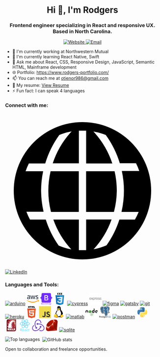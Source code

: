 <!DOCTYPE html>
<html lang="en">
<head>
  <meta charset="UTF-8">
  <meta name="viewport" content="width=device-width, initial-scale=1.0">
</head>
<body>

<h1 align="center">Hi 👋, I'm Rodgers</h1>
<h3 align="center">Frontend engineer specializing in React and responsive UX. Based in North Carolina.</h3>

<p align="center">
  <a href="https://www.rodgers-portfolio.com/" target="_blank" rel="noopener noreferrer">
    <img src="https://img.shields.io/badge/Website-rodgers--portfolio.com-2ea44f?style=for-the-badge" alt="Website" />
  </a>
  <a href="mailto:otienor986@gmail.com" target="_blank" rel="noopener noreferrer">
    <img src="https://img.shields.io/badge/Email-otienor986%40gmail.com-blue?style=for-the-badge" alt="Email" />
  </a>
</p>

<ul>
  <li>🔭 I'm currently working at Northwestern Mutual</li>
  <li>🌱 I'm currently learning React Native, Swift</li>
  <li>💬 Ask me about React, CSS, Responsive Design, JavaScript, Semantic HTML, Mainframe development</li>
  <li>🌐 Portfolio: <a href="https://www.rodgers-portfolio.com/" target="_blank" rel="noopener noreferrer">https://www.rodgers-portfolio.com/</a></li>
  <li>📫 You can reach me at <a href="mailto:otienor986@gmail.com" target="_blank" rel="noopener noreferrer">otienor986@gmail.com</a></li>
  <li>📄 My resume: <a href="https://www.rodgers-portfolio.com/resume" target="_blank" rel="noopener noreferrer">View Resume</a></li>
  <li>⚡ Fun fact: I can speak 4 languages</li>
</ul>

<h3 align="left">Connect with me:</h3>
<p align="left">
  <a href="https://www.rodgers-portfolio.com/" target="_blank" rel="noopener noreferrer">
    <svg fill="#000000" width="800px" height="800px" viewBox="0 0 36 36" version="1.1"  preserveAspectRatio="xMidYMid meet" xmlns="http://www.w3.org/2000/svg" xmlns:xlink="http://www.w3.org/1999/xlink">
    <path d="M10.05,18a20.46,20.46,0,0,0,.62,4.93h6.48V13.45H10.58A20.55,20.55,0,0,0,10.05,18Z" class="clr-i-solid clr-i-solid-path-1"></path><path d="M18.85,13.45v9.48h6.48A20.46,20.46,0,0,0,26,18a20.55,20.55,0,0,0-.52-4.55Z" class="clr-i-solid clr-i-solid-path-2"></path><path d="M18,2A16,16,0,1,0,34,18,16,16,0,0,0,18,2ZM30.22,24.71H26.6a21.8,21.8,0,0,1-3,6,13.86,13.86,0,0,1-3,.92,20.21,20.21,0,0,0,4.18-6.94H18.86v7.15c-.29,0-.57,0-.86,0s-.55,0-.83,0V24.71H11.22a20.21,20.21,0,0,0,4.18,6.95,13.86,13.86,0,0,1-2.94-.9,21.8,21.8,0,0,1-3-6.05H5.78a13.94,13.94,0,0,1-.83-1.81h4A22.2,22.2,0,0,1,8.37,18a21.88,21.88,0,0,1,.48-4.55H4.76a13.88,13.88,0,0,1,.76-1.81H9.33A22.26,22.26,0,0,1,12.61,5a13.86,13.86,0,0,1,2.87-.84,20.13,20.13,0,0,0-4.4,7.45h6.09V4c.28,0,.55,0,.83,0s.58,0,.86,0v7.64h6.09a20.13,20.13,0,0,0-4.39-7.44A13.89,13.89,0,0,1,23.43,5a22.26,22.26,0,0,1,3.27,6.59h3.77a13.89,13.89,0,0,1,.76,1.81H27.17A21.88,21.88,0,0,1,27.66,18a22.2,22.2,0,0,1-.57,4.93h4A13.94,13.94,0,0,1,30.22,24.71Z" class="clr-i-solid clr-i-solid-path-3"></path>
    <rect x="0" y="0" width="36" height="36" fill-opacity="0"/>
</svg>
  </a>
  <a href="https://www.linkedin.com/in/rodgers-otieno-2b649b209/" target="_blank" rel="noopener noreferrer">
    <img align="center" src="https://raw.githubusercontent.com/rahuldkjain/github-profile-readme-generator/master/src/images/icons/Social/linked-in-alt.svg" alt="LinkedIn" height="30" width="40" />
  </a>
</p>

<h3 align="left">Languages and Tools:</h3>
<p align="left">
  <a href="https://www.arduino.cc/" target="_blank" rel="noopener noreferrer"><img src="https://cdn.worldvectorlogo.com/logos/arduino-1.svg" alt="arduino" width="40" height="40"/></a>
  <a href="https://aws.amazon.com" target="_blank" rel="noopener noreferrer"><img src="https://raw.githubusercontent.com/devicons/devicon/master/icons/amazonwebservices/amazonwebservices-original-wordmark.svg" alt="aws" width="40" height="40"/></a>
  <a href="https://getbootstrap.com" target="_blank" rel="noopener noreferrer"><img src="https://raw.githubusercontent.com/devicons/devicon/master/icons/bootstrap/bootstrap-plain-wordmark.svg" alt="bootstrap" width="40" height="40"/></a>
  <a href="https://www.w3schools.com/css/" target="_blank" rel="noopener noreferrer"><img src="https://raw.githubusercontent.com/devicons/devicon/master/icons/css3/css3-original-wordmark.svg" alt="css3" width="40" height="40"/></a>
  <a href="https://www.cypress.io" target="_blank" rel="noopener noreferrer"><img src="https://raw.githubusercontent.com/simple-icons/simple-icons/6e46ec1fc23b60c8fd0d2f2ff46db82e16dbd75f/icons/cypress.svg" alt="cypress" width="40" height="40"/></a>
  <a href="https://expressjs.com" target="_blank" rel="noopener noreferrer"><img src="https://raw.githubusercontent.com/devicons/devicon/master/icons/express/express-original-wordmark.svg" alt="express" width="40" height="40"/></a>
  <a href="https://www.figma.com/" target="_blank" rel="noopener noreferrer"><img src="https://www.vectorlogo.zone/logos/figma/figma-icon.svg" alt="figma" width="40" height="40"/></a>
  <a href="https://www.gatsbyjs.com/" target="_blank" rel="noopener noreferrer"><img src="https://www.vectorlogo.zone/logos/gatsbyjs/gatsbyjs-icon.svg" alt="gatsby" width="40" height="40"/></a>
  <a href="https://git-scm.com/" target="_blank" rel="noopener noreferrer"><img src="https://www.vectorlogo.zone/logos/git-scm/git-scm-icon.svg" alt="git" width="40" height="40"/></a>
  <a href="https://heroku.com" target="_blank" rel="noopener noreferrer"><img src="https://www.vectorlogo.zone/logos/heroku/heroku-icon.svg" alt="heroku" width="40" height="40"/></a>
  <a href="https://www.w3.org/html/" target="_blank" rel="noopener noreferrer"><img src="https://raw.githubusercontent.com/devicons/devicon/master/icons/html5/html5-original-wordmark.svg" alt="html5" width="40" height="40"/></a>
  <a href="https://developer.mozilla.org/en-US/docs/Web/JavaScript" target="_blank" rel="noopener noreferrer"><img src="https://raw.githubusercontent.com/devicons/devicon/master/icons/javascript/javascript-original.svg" alt="javascript" width="40" height="40"/></a>
  <a href="https://www.linux.org/" target="_blank" rel="noopener noreferrer"><img src="https://raw.githubusercontent.com/devicons/devicon/master/icons/linux/linux-original.svg" alt="linux" width="40" height="40"/></a>
  <a href="https://www.mathworks.com/" target="_blank" rel="noopener noreferrer"><img src="https://upload.wikimedia.org/wikipedia/commons/2/21/Matlab_Logo.png" alt="matlab" width="40" height="40"/></a>
  <a href="https://nodejs.org" target="_blank" rel="noopener noreferrer"><img src="https://raw.githubusercontent.com/devicons/devicon/master/icons/nodejs/nodejs-original-wordmark.svg" alt="nodejs" width="40" height="40"/></a>
  <a href="https://www.postgresql.org" target="_blank" rel="noopener noreferrer"><img src="https://raw.githubusercontent.com/devicons/devicon/master/icons/postgresql/postgresql-original-wordmark.svg" alt="postgresql" width="40" height="40"/></a>
  <a href="https://postman.com" target="_blank" rel="noopener noreferrer"><img src="https://www.vectorlogo.zone/logos/getpostman/getpostman-icon.svg" alt="postman" width="40" height="40"/></a>
  <a href="https://www.python.org" target="_blank" rel="noopener noreferrer"><img src="https://raw.githubusercontent.com/devicons/devicon/master/icons/python/python-original.svg" alt="python" width="40" height="40"/></a>
  <a href="https://rubyonrails.org" target="_blank" rel="noopener noreferrer"><img src="https://raw.githubusercontent.com/devicons/devicon/master/icons/rails/rails-original-wordmark.svg" alt="rails" width="40" height="40"/></a>
  <a href="https://reactjs.org/" target="_blank" rel="noopener noreferrer"><img src="https://raw.githubusercontent.com/devicons/devicon/master/icons/react/react-original-wordmark.svg" alt="react" width="40" height="40"/></a>
  <a href="https://redux.js.org" target="_blank" rel="noopener noreferrer"><img src="https://raw.githubusercontent.com/devicons/devicon/master/icons/redux/redux-original.svg" alt="redux" width="40" height="40"/></a>
  <a href="https://www.ruby-lang.org/en/" target="_blank" rel="noopener noreferrer"><img src="https://raw.githubusercontent.com/devicons/devicon/master/icons/ruby/ruby-original.svg" alt="ruby" width="40" height="40"/></a>
  <a href="https://www.sqlite.org/" target="_blank" rel="noopener noreferrer"><img src="https://www.vectorlogo.zone/logos/sqlite/sqlite-icon.svg" alt="sqlite" width="40" height="40"/></a>
</p>

<p>
  <img align="left" src="https://github-readme-stats.vercel.app/api/top-langs?username=rodgers31&show_icons=true&locale=en&layout=compact&theme=transparent" alt="Top languages" />
</p>

<p>&nbsp;
  <img align="center" src="https://github-readme-stats.vercel.app/api?username=rodgers31&show_icons=true&locale=en&theme=transparent" alt="GitHub stats" />
</p>

<p align="left">Open to collaboration and freelance opportunities.</p>

</body>
</html>
